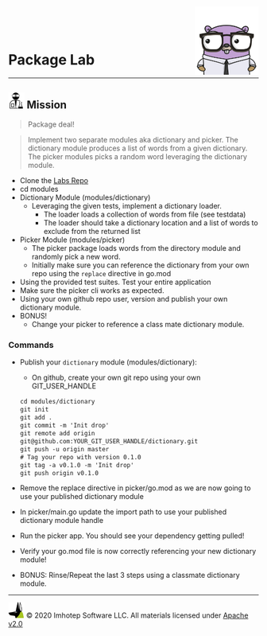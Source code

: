 <img src="../assets/gophernand.png" align="right" width="128" height="auto"/>

<br/>
<br/>
<br/>

# Package Lab

---
## <img src="../assets/lab.png" width="auto" height="32"/> Mission

> Package deal!

> Implement two separate modules aka dictionary and picker. The dictionary module produces a list of words from a given dictionary. The picker modules picks a random word leveraging the dictionary module.

* Clone the [Labs Repo](https://github.com/gopherland/labs_int)
* cd modules
* Dictionary Module (modules/dictionary)
  * Leveraging the given tests, implement a dictionary loader.
    * The loader loads a collection of words from file (see testdata)
    * The loader should take a dictionary location and a list of words to exclude from the returned list
* Picker Module (modules/picker)
  * The picker package loads words from the directory module and randomly pick a new word.
  * Initially make sure you can reference the dictionary from your own repo using the `replace` directive in go.mod
* Using the provided test suites. Test your entire application
* Make sure the picker cli works as expected.
* Using your own github repo user, version and publish your own dictionary module.
* BONUS!
  * Change your picker to reference a class mate dictionary module.

### Commands

* Publish your `dictionary` module (modules/dictionary):
  * On github, create your own git repo using your own GIT_USER_HANDLE

  ```shell
  cd modules/dictionary
  git init
  git add .
  git commit -m 'Init drop'
  git remote add origin git@github.com:YOUR_GIT_USER_HANDLE/dictionary.git
  git push -u origin master
  # Tag your repo with version 0.1.0
  git tag -a v0.1.0 -m 'Init drop'
  git push origin v0.1.0
  ```

* Remove the replace directive in picker/go.mod as we are now going to use your published
  dictionary module
* In picker/main.go update the import path to use your published dictionary module handle
* Run the picker app. You should see your dependency getting pulled!
* Verify your go.mod file is now correctly referencing your new dictionary module!
* BONUS: Rinse/Repeat the last 3 steps using a classmate dictionary module.

---
<img src="../assets/imhotep_logo.png" width="32" height="auto"/> © 2020 Imhotep Software LLC.
All materials licensed under [Apache v2.0](http://www.apache.org/licenses/LICENSE-2.0)